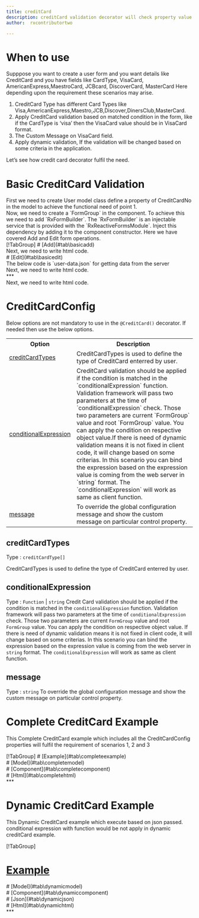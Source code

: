```yaml
---
title: creditCard 
description: creditCard validation decorator will check property value is creditcardtype or not, It will not allow to enter any value other than credit card format.
author:  rxcontributortwo

---
```

# When to use
Supppose you want to create a user form and you want details like CreditCard and you have fields like CardType, VisaCard, AmericanExpress,MaestroCard, JCBcard, DiscoverCard, MasterCard  Here depending upon the requirement these scenarios may arise.
<ol>  
    <li>CreditCard Type has different Card Types like Visa,AmericanExpress,Maestro,JCB,Discover,DinersClub,MasterCard.</li>
    <li>Apply CreditCard validation based on matched condition in the form, like if the CardType  is ‘visa’ then the VisaCard value should be in VisaCard format.</li>
    <li>The Custom Message on VisaCard field.  </li>
    <li>Apply dynamic validation, If the validation will be changed based on some criteria in the application.</li>
</ol>

Let’s see how credit card decorator fulfil the need.

# Basic CreditCard Validation
<data-scope scope="['decorator']">
First we need to create User model class define a property of CreditCardNo in the model to achieve the functional need of point 1.
<div component="app-code" key="creditCard-add-model"></div> 
</data-scope>
Now, we need to create a `FormGroup` in the component. To achieve this we need to add `RxFormBuilder`. The `RxFormBuilder` is an injectable service that is provided with the `RxReactiveFormsModule`. Inject this dependency by adding it to the component constructor.
Here we have covered Add and Edit form operations. 

<data-scope scope="['decorator']">
<div component="app-tabs" key="basic-operations"></div>
[!TabGroup]
# [Add](#tab\basicadd)
<div component="app-code" key="creditCard-add-component"></div> 
Next, we need to write html code.
<div component="app-code" key="creditCard-add-html"></div> 
<div component="app-creditCard-add" title="creditCard Decorator for add Example"></div>
# [Edit](#tab\basicedit)
<div component="app-code" key="creditCard-edit-component"></div> 
The below code is `user-data.json` for getting data from the server
<div component="app-code" key="data-json"></div> 
Next, we need to write html code.
<div component="app-code" key="creditCard-edit-html"></div> 
<div component="app-creditCard-add" title="creditCard Decorator for edit Example"></div>
***
</data-scope>

<data-scope scope="['validator','templateDriven']">
<div component="app-code" key="creditCard-add-component"></div> 
Next, we need to write html code.
<div component="app-code" key="creditCard-add-html"></div> 
<div component="app-creditCard-add" title="creditCard Decorator for add Example"></div>
</data-scope>

# CreditCardConfig
Below options are not mandatory to use in the `@CreditCard()` decorator. If needed then use the below options.

<table class="table table-bordered table-striped">
<tr><th>Option</th><th>Description</th></tr>
<tr><td><a href="#creditCardTypes" (click)='scrollTo("#creditCardTypes")' title="creditCardTypes">creditCardTypes</a></td><td>CreditCardTypes is used to define the type of CreditCard enterred by user.</td></tr>
<tr><td><a href="#conditionalExpression" (click)='scrollTo("#conditionalExpression")' title="conditionalExpression">conditionalExpression</a></td><td>CreditCard validation should be applied if the condition is matched in the `conditionalExpression` function. Validation framework will pass two parameters at the time of `conditionalExpression` check. Those two parameters are current `FormGroup` value and root `FormGroup` value. You can apply the condition on respective object value.If there is need of dynamic validation means it is not fixed in client code, it will change based on some criterias. In this scenario you can bind the expression based on the expression value is coming from the web server in `string` format. The `conditionalExpression` will work as same as client function.</td></tr>
<tr><td><a href="#message" (click)='scrollTo("#message")' title="message">message</a></td><td>To override the global configuration message and show the custom message on particular control property.</td></tr>
</table>

## creditCardTypes 
Type :  `creditCardType[]` 

CreditCardTypes is used to define the type of CreditCard enterred by user.

<div component="app-code" key="creditCard-creditCardTypesExample-model"></div> 
<div component="app-example-runner" ref-component="app-creditCard-creditCardTypes" title="creditCard decorators with creditCardTypes" key="creditCardTypes"></div>

## conditionalExpression 
Type :  `Function`  |  `string`
Credit Card validation should be applied if the condition is matched in the `conditionalExpression` function. Validation framework will pass two parameters at the time of `conditionalExpression` check. Those two parameters are current `FormGroup` value and root `FormGroup` value. You can apply the condition on respective object value.
If there is need of dynamic validation means it is not fixed in client code, it will change based on some criterias. In this scenario you can bind the expression based on the expression value is coming from the web server in `string` format. The `conditionalExpression` will work as same as client function.

<div component="app-note" key="creditCard-conditionalExpressionExampleFunction-model"></div>
<div component="app-code" key="creditCard-conditionalExpressionExampleFunction-model"></div> 
<div component="app-note" key="creditCard-conditionalExpressionExampleString-model"></div> 
<div component="app-code" key="creditCard-conditionalExpressionExampleString-model"></div> 

<div component="app-example-runner" ref-component="app-creditCard-conditionalExpression" title="creditCard decorators with conditionalExpression" key="conditionalExpression"></div>

## message 
Type :  `string` 
To override the global configuration message and show the custom message on particular control property. 

<div component="app-code" key="creditCard-messageExample-model"></div> 
<div component="app-example-runner" ref-component="app-creditCard-message" title="creditCard decorators with message" key="message"></div>

# Complete CreditCard Example

This Complete CreditCard example which includes all the CreditCardConfig properties will fulfil the requirement of scenarios 1, 2 and 3 

<div component="app-tabs" key="complete"></div>
[!TabGroup]
# [Example](#tab\completeexample)
<div component="app-creditCard-complete"></div>
<data-scope scope="['decorator']">
# [Model](#tab\completemodel)
<div component="app-code" key="creditCard-complete-model"></div> 
</data-scope>
# [Component](#tab\completecomponent)
<div component="app-code" key="creditCard-complete-component"></div> 
# [Html](#tab\completehtml)
<div component="app-code" key="creditCard-complete-html"></div> 
***

# Dynamic CreditCard Example

This Dynamic CreditCard example which execute based on json passed. conditional expression with function would be not apply in dynamic creditCard example. 

<div component="app-tabs" key="dynamic"></div>

[!TabGroup]
# [Example](#tab\dynamicexample)
<div component="app-creditCard-dynamic"></div>
<data-scope scope="['decorator']">
# [Model](#tab\dynamicmodel)
<div component="app-code" key="creditCard-dynamic-model"></div>
</data-scope>
# [Component](#tab\dynamiccomponent)
<div component="app-code" key="creditCard-dynamic-component"></div>
# [Json](#tab\dynamicjson)
<div component="app-code" key="creditCard-dynamic-json"></div>
# [Html](#tab\dynamichtml)
<div component="app-code" key="creditCard-dynamic-html"></div> 
***
